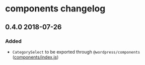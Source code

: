 # components changelog

## 0.4.0 2018-07-26

### Added

- `CategorySelect` to be exported through `@wordpress/components` ([components/index.js](https://github.com/front/gutenberg-js/blob/v0.4.0/src/js/gutenberg-overrides/components/index.js))
